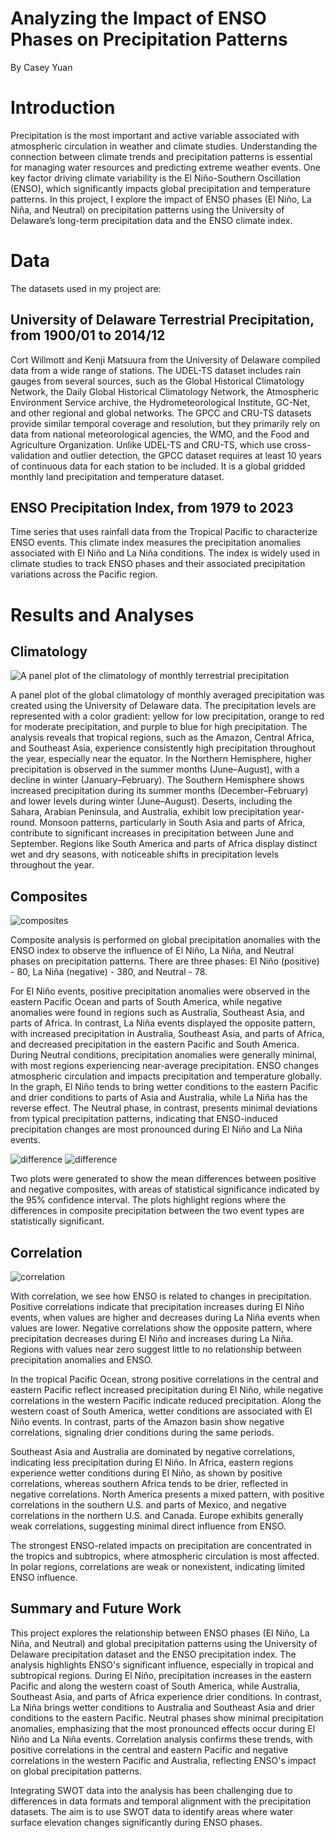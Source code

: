 # Analyzing the Impact of ENSO Phases on Precipitation Patterns
By Casey Yuan
# Introduction
Precipitation is the most important and active variable associated with atmospheric circulation in weather and climate studies. Understanding the connection between climate trends and precipitation patterns is essential for managing water resources and predicting extreme weather events. One key factor driving climate variability is the El Niño-Southern Oscillation (ENSO), which significantly impacts global precipitation and temperature patterns. In this project, I explore the impact of ENSO phases (El Niño, La Niña, and Neutral) on precipitation patterns using the University of Delaware’s long-term precipitation data and the ENSO climate index.
# Data
The datasets used in my project are:
## University of Delaware Terrestrial Precipitation, from 1900/01 to 2014/12
Cort Willmott and Kenji Matsuura from the University of Delaware compiled data from a wide range of stations. The UDEL-TS dataset includes rain gauges from several sources, such as the Global Historical Climatology Network, the Daily Global Historical Climatology Network, the Atmospheric Environment Service archive, the Hydrometeorological Institute, GC-Net, and other regional and global networks. The GPCC and CRU-TS datasets provide similar temporal coverage and resolution, but they primarily rely on data from national meteorological agencies, the WMO, and the Food and Agriculture Organization. Unlike UDEL-TS and CRU-TS, which use cross-validation and outlier detection, the GPCC dataset requires at least 10 years of continuous data for each station to be included.
It is a global gridded monthly land precipitation and temperature dataset.
## ENSO Precipitation Index, from 1979 to 2023
Time series that uses rainfall data from the Tropical Pacific to characterize ENSO events. This climate index measures the precipitation anomalies associated with El Niño and La Niña conditions. The index is widely used in climate studies to track ENSO phases and their associated precipitation variations across the Pacific region.
# Results and Analyses
## Climatology

![A panel plot of the climatology of monthly terrestrial precipitation](https://github.com/cmyuan6/clim680_project/blob/main/monthly.png)

A panel plot of the global climatology of monthly averaged precipitation was created using the University of Delaware data. The precipitation levels are represented with a color gradient: yellow for low precipitation, orange to red for moderate precipitation, and purple to blue for high precipitation. The analysis reveals that tropical regions, such as the Amazon, Central Africa, and Southeast Asia, experience consistently high precipitation throughout the year, especially near the equator. In the Northern Hemisphere, higher precipitation is observed in the summer months (June–August), with a decline in winter (January–February). The Southern Hemisphere shows increased precipitation during its summer months (December–February) and lower levels during winter (June–August). Deserts, including the Sahara, Arabian Peninsula, and Australia, exhibit low precipitation year-round. Monsoon patterns, particularly in South Asia and parts of Africa, contribute to significant increases in precipitation between June and September. Regions like South America and parts of Africa display distinct wet and dry seasons, with noticeable shifts in precipitation levels throughout the year.

## Composites

![composites](https://github.com/cmyuan6/clim680_project/blob/main/composite.png)

Composite analysis is performed on global precipitation anomalies with the ENSO index to observe the influence of El Niño, La Niña, and Neutral phases on precipitation patterns. There are three phases: El Niño (positive) - 80, La Niña (negative) - 380, and Neutral - 78. 

For El Niño events, positive precipitation anomalies were observed in the eastern Pacific Ocean and parts of South America, while negative anomalies were found in regions such as Australia, Southeast Asia, and parts of Africa. In contrast, La Niña events displayed the opposite pattern, with increased precipitation in Australia, Southeast Asia, and parts of Africa, and decreased precipitation in the eastern Pacific and South America. During Neutral conditions, precipitation anomalies were generally minimal, with most regions experiencing near-average precipitation. ENSO changes atmospheric circulation and impacts precipitation and temperature globally. In the graph, El Niño tends to bring wetter conditions to the eastern Pacific and drier conditions to parts of Asia and Australia, while La Niña has the reverse effect. The Neutral phase, in contrast, presents minimal deviations from typical precipitation patterns, indicating that ENSO-induced precipitation changes are most pronounced during El Niño and La Niña events.

![difference](https://github.com/cmyuan6/clim680_project/blob/main/difference.png)
![difference](https://github.com/cmyuan6/clim680_project/blob/main/differences%20neg.png)

Two plots were generated to show the mean differences between positive and negative composites, with areas of statistical significance indicated by the 95% confidence interval. The plots highlight regions where the differences in composite precipitation between the two event types are statistically significant.

## Correlation

![correlation](https://github.com/cmyuan6/clim680_project/blob/main/correlation.png)

With correlation, we see how ENSO is related to changes in precipitation. Positive correlations indicate that precipitation increases during El Niño events, when values are higher and decreases during La Niña events when values are lower. Negative correlations show the opposite pattern, where precipitation decreases during El Niño and increases during La Niña. Regions with values near zero suggest little to no relationship between precipitation anomalies and ENSO.

In the tropical Pacific Ocean, strong positive correlations in the central and eastern Pacific reflect increased precipitation during El Niño, while negative correlations in the western Pacific indicate reduced precipitation. Along the western coast of South America, wetter conditions are associated with El Niño events. In contrast, parts of the Amazon basin show negative correlations, signaling drier conditions during the same periods.

Southeast Asia and Australia are dominated by negative correlations, indicating less precipitation during El Niño. In Africa, eastern regions experience wetter conditions during El Niño, as shown by positive correlations, whereas southern Africa tends to be drier, reflected in negative correlations. North America presents a mixed pattern, with positive correlations in the southern U.S. and parts of Mexico, and negative correlations in the northern U.S. and Canada. Europe exhibits generally weak correlations, suggesting minimal direct influence from ENSO.

The strongest ENSO-related impacts on precipitation are concentrated in the tropics and subtropics, where atmospheric circulation is most affected. In polar regions, correlations are weak or nonexistent, indicating limited ENSO influence.

## Summary and Future Work

This project explores the relationship between ENSO phases (El Niño, La Niña, and Neutral) and global precipitation patterns using the University of Delaware precipitation dataset and the ENSO precipitation index. The analysis highlights ENSO's significant influence, especially in tropical and subtropical regions. During El Niño, precipitation increases in the eastern Pacific and along the western coast of South America, while Australia, Southeast Asia, and parts of Africa experience drier conditions. In contrast, La Niña brings wetter conditions to Australia and Southeast Asia and drier conditions to the eastern Pacific. Neutral phases show minimal precipitation anomalies, emphasizing that the most pronounced effects occur during El Niño and La Niña events. Correlation analysis confirms these trends, with positive correlations in the central and eastern Pacific and negative correlations in the western Pacific and Australia, reflecting ENSO's impact on global precipitation patterns.

Integrating SWOT data into the analysis has been challenging due to differences in data formats and temporal alignment with the precipitation datasets. The aim is to use SWOT data to identify areas where water surface elevation changes significantly during ENSO phases.
